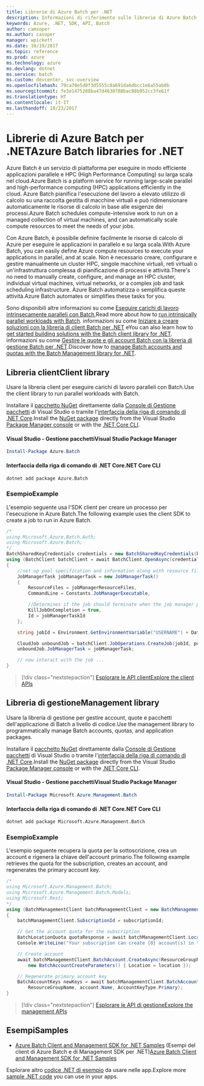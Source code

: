 ```yaml
---
title: Librerie di Azure Batch per .NET
description: Informazioni di riferimento sulle librerie di Azure Batch per .NET
keywords: Azure, .NET, SDK, API, Batch
author: camsoper
ms.author: casoper
manager: wpickett
ms.date: 10/19/2017
ms.topic: reference
ms.prod: azure
ms.technology: azure
ms.devlang: dotnet
ms.service: batch
ms.custom: devcenter, svc-overview
ms.openlocfilehash: 79ca70e5d0f3d5555c8a691da6dbcc1e6a55ab0b
ms.sourcegitcommit: fe3e1475208ba47d4630788bac88b952cc3fe61f
ms.translationtype: HT
ms.contentlocale: it-IT
ms.lasthandoff: 10/23/2017
---
```

# <a name="azure-batch-libraries-for-net"></a><span data-ttu-id="663e1-104">Librerie di Azure Batch per .NET</span><span class="sxs-lookup"><span data-stu-id="663e1-104">Azure Batch libraries for .NET</span></span>

<span data-ttu-id="663e1-105">Azure Batch è un servizio di piattaforma per eseguire in modo efficiente applicazioni parallele e HPC (High Performance Computing) su larga scala nel cloud.</span><span class="sxs-lookup"><span data-stu-id="663e1-105">Azure Batch is a platform service for running large-scale parallel and high-performance computing (HPC) applications efficiently in the cloud.</span></span> <span data-ttu-id="663e1-106">Azure Batch pianifica l'esecuzione del lavoro a elevato utilizzo di calcolo su una raccolta gestita di macchine virtuali e può ridimensionare automaticamente le risorse di calcolo in base alle esigenze dei processi.</span><span class="sxs-lookup"><span data-stu-id="663e1-106">Azure Batch schedules compute-intensive work to run on a managed collection of virtual machines, and can automatically scale compute resources to meet the needs of your jobs.</span></span>

<span data-ttu-id="663e1-107">Con Azure Batch, è possibile definire facilmente le risorse di calcolo di Azure per eseguire le applicazioni in parallelo e su larga scala.</span><span class="sxs-lookup"><span data-stu-id="663e1-107">With Azure Batch, you can easily define Azure compute resources to execute your applications in parallel, and at scale.</span></span> <span data-ttu-id="663e1-108">Non è necessario creare, configurare e gestire manualmente un cluster HPC, singole macchine virtuali, reti virtuali o un'infrastruttura complessa di pianificazione di processi e attività.</span><span class="sxs-lookup"><span data-stu-id="663e1-108">There's no need to manually create, configure, and manage an HPC cluster, individual virtual machines, virtual networks, or a complex job and task scheduling infrastructure.</span></span> <span data-ttu-id="663e1-109">Azure Batch automatizza o semplifica queste attività.</span><span class="sxs-lookup"><span data-stu-id="663e1-109">Azure Batch automates or simplifies these tasks for you.</span></span>

<span data-ttu-id="663e1-110">Sono disponibili altre informazioni su come [Eseguire carichi di lavoro intrinsecamente paralleli con Batch](/azure/batch/batch-technical-overview),</span><span class="sxs-lookup"><span data-stu-id="663e1-110">Read more about how to [run intrinsically parallel workloads with Batch](/azure/batch/batch-technical-overview).</span></span> <span data-ttu-id="663e1-111">informazioni su come [Iniziare a creare soluzioni con la libreria di client Batch per .NET](/azure/batch/batch-dotnet-get-started) e</span><span class="sxs-lookup"><span data-stu-id="663e1-111">You can also learn how to [get started building solutions with the Batch client library for .NET](/azure/batch/batch-dotnet-get-started).</span></span> <span data-ttu-id="663e1-112">informazioni su come [Gestire le quote e gli account Batch con la libreria di gestione Batch per .NET](/azure/batch/batch-management-dotnet).</span><span class="sxs-lookup"><span data-stu-id="663e1-112">Discover how to [manage Batch accounts and quotas with the Batch Management library for .NET](/azure/batch/batch-management-dotnet).</span></span>

## <a name="client-library"></a><span data-ttu-id="663e1-113">Libreria client</span><span class="sxs-lookup"><span data-stu-id="663e1-113">Client library</span></span>

<span data-ttu-id="663e1-114">Usare la libreria client per eseguire carichi di lavoro paralleli con Batch.</span><span class="sxs-lookup"><span data-stu-id="663e1-114">Use the client library to run parallel workloads with Batch.</span></span>

<span data-ttu-id="663e1-115">Installare il [pacchetto NuGet](https://www.nuget.org/packages/Azure.Batch) direttamente dalla [Console di Gestione pacchetti][PackageManager] di Visual Studio o tramite l'[interfaccia della riga di comando di .NET Core][DotNetCLI].</span><span class="sxs-lookup"><span data-stu-id="663e1-115">Install the [NuGet package](https://www.nuget.org/packages/Azure.Batch) directly from the Visual Studio [Package Manager console][PackageManager] or with the [.NET Core CLI][DotNetCLI].</span></span>

#### <a name="visual-studio-package-manager"></a><span data-ttu-id="663e1-116">Visual Studio - Gestione pacchetti</span><span class="sxs-lookup"><span data-stu-id="663e1-116">Visual Studio Package Manager</span></span>

```powershell
Install-Package Azure.Batch
```

#### <a name="net-core-cli"></a><span data-ttu-id="663e1-117">Interfaccia della riga di comando di .NET Core</span><span class="sxs-lookup"><span data-stu-id="663e1-117">.NET Core CLI</span></span>

```bash
dotnet add package Azure.Batch
```

### <a name="example"></a><span data-ttu-id="663e1-118">Esempio</span><span class="sxs-lookup"><span data-stu-id="663e1-118">Example</span></span>

<span data-ttu-id="663e1-119">L'esempio seguente usa l'SDK client per creare un processo per l'esecuzione in Azure Batch.</span><span class="sxs-lookup"><span data-stu-id="663e1-119">The following example uses the client SDK to create a job to run in Azure Batch.</span></span>

```csharp
/*
using Microsoft.Azure.Batch.Auth;
using Microsoft.Azure.Batch;
*/
BatchSharedKeyCredentials credentials = new BatchSharedKeyCredentials(batchUrl, accountName, accountKey);
using (BatchClient batchClient = await BatchClient.OpenAsync(credentials))
{
    //set up pool specification and information along with resource files here
    JobManagerTask jobManagerTask = new JobManagerTask()
    {
        ResourceFiles = jobManagerResourceFiles,
        CommandLine = Constants.JobManagerExecutable,

        //Determines if the job should terminate when the job manager process exits.
        KillJobOnCompletion = true,
        Id = jobManagerTaskId
    };

    string jobId = Environment.GetEnvironmentVariable("USERNAME") + DateTime.UtcNow.ToString("yyyyMMdd-HHmmss");

    CloudJob unboundJob = batchClient.JobOperations.CreateJob(jobId, poolInformation);
    unboundJob.JobManagerTask = jobManagerTask;

    // now interact with the job ...
}
```

> [!div class="nextstepaction"]
> [<span data-ttu-id="663e1-120">Esplorare le API client</span><span class="sxs-lookup"><span data-stu-id="663e1-120">Explore the client APIs</span></span>](/dotnet/api/overview/azure/batch/client)

## <a name="management-library"></a><span data-ttu-id="663e1-121">Libreria di gestione</span><span class="sxs-lookup"><span data-stu-id="663e1-121">Management library</span></span>

<span data-ttu-id="663e1-122">Usare la libreria di gestione per gestire account, quote e pacchetti dell'applicazione di Batch a livello di codice.</span><span class="sxs-lookup"><span data-stu-id="663e1-122">Use the management library to programmatically manage Batch accounts, quotas, and application packages.</span></span>

<span data-ttu-id="663e1-123">Installare il [pacchetto NuGet](https://www.nuget.org/packages/Microsoft.Azure.Management.Batch) direttamente dalla [Console di Gestione pacchetti][PackageManager] di Visual Studio o tramite l'[interfaccia della riga di comando di .NET Core][DotNetCLI].</span><span class="sxs-lookup"><span data-stu-id="663e1-123">Install the [NuGet package](https://www.nuget.org/packages/Microsoft.Azure.Management.Batch) directly from the Visual Studio [Package Manager console][PackageManager] or with the [.NET Core CLI][DotNetCLI].</span></span>

#### <a name="visual-studio-package-manager"></a><span data-ttu-id="663e1-124">Visual Studio - Gestione pacchetti</span><span class="sxs-lookup"><span data-stu-id="663e1-124">Visual Studio Package Manager</span></span>

```powershell
Install-Package Microsoft.Azure.Management.Batch
```

#### <a name="net-core-cli"></a><span data-ttu-id="663e1-125">Interfaccia della riga di comando di .NET Core</span><span class="sxs-lookup"><span data-stu-id="663e1-125">.NET Core CLI</span></span>

```bash
dotnet add package Microsoft.Azure.Management.Batch
```

### <a name="example"></a><span data-ttu-id="663e1-126">Esempio</span><span class="sxs-lookup"><span data-stu-id="663e1-126">Example</span></span>

<span data-ttu-id="663e1-127">L'esempio seguente recupera la quota per la sottoscrizione, crea un account e rigenera la chiave dell'account primario.</span><span class="sxs-lookup"><span data-stu-id="663e1-127">The following example retrieves the quota for the subscription, creates an account, and regenerates the primary account key.</span></span>

```csharp
/*
using Microsoft.Azure.Management.Batch;
using Microsoft.Azure.Management.Batch.Models;
using Microsoft.Rest;
*/
using (BatchManagementClient batchManagementClient = new BatchManagementClient(new TokenCredentials(accessToken)))
{
    batchManagementClient.SubscriptionId = subscriptionId;

    // Get the account quota for the subscription
    BatchLocationQuota quotaResponse = await batchManagementClient.Location.GetQuotasAsync(location);
    Console.WriteLine("Your subscription can create {0} account(s) in the {1} region.", quotaResponse.AccountQuota, location);

    // Create account
    await batchManagementClient.BatchAccount.CreateAsync(ResourceGroupName, accountName, 
        new BatchAccountCreateParameters() { Location = location });

    // Regenerate primary account key
    BatchAccountKeys newKeys = await batchManagementClient.BatchAccount.RegenerateKeyAsync(
        ResourceGroupName, account.Name, AccountKeyType.Primary);
}
```

> [!div class="nextstepaction"]
> [<span data-ttu-id="663e1-128">Esplorare le API di gestione</span><span class="sxs-lookup"><span data-stu-id="663e1-128">Explore the management APIs</span></span>](/dotnet/api/overview/azure/batch/management)

## <a name="samples"></a><span data-ttu-id="663e1-129">Esempi</span><span class="sxs-lookup"><span data-stu-id="663e1-129">Samples</span></span>

* <span data-ttu-id="663e1-130">[Azure Batch Client and Management SDK for .NET Samples](https://github.com/Azure/azure-batch-samples/tree/master/CSharp) (Esempi del client di Azure Batch e di Management SDK per .NET)</span><span class="sxs-lookup"><span data-stu-id="663e1-130">[Azure Batch Client and Management SDK for .NET Samples](https://github.com/Azure/azure-batch-samples/tree/master/CSharp)</span></span>

<span data-ttu-id="663e1-131">Esplorare altro [codice .NET di esempio](https://azure.microsoft.com/resources/samples/?platform=dotnet) da usare nelle app.</span><span class="sxs-lookup"><span data-stu-id="663e1-131">Explore more [sample .NET code](https://azure.microsoft.com/resources/samples/?platform=dotnet) you can use in your apps.</span></span>

[PackageManager]: https://docs.microsoft.com/nuget/tools/package-manager-console
[DotNetCLI]: https://docs.microsoft.com/dotnet/core/tools/dotnet-add-package
